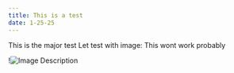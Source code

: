 ```yaml
---
title: This is a test
date: 1-25-25
---
```

This is the major test
Let test with image:
This wont work probably

!![Image Description](/images/Pasted%20image%2020250125164721.png)
